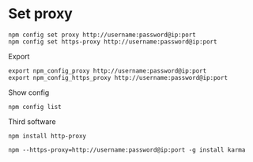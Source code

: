 # Set proxy

	npm config set proxy http://username:password@ip:port
	npm config set https-proxy http://username:password@ip:port

Export

	export npm_config_proxy http://username:password@ip:port
	export npm_config_https_proxy http://username:password@ip:port

Show config

	npm config list

Third software

	npm install http-proxy

	npm --https-proxy=http://username:password@ip:port -g install karma
